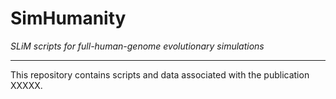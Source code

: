 # SimHumanity
_SLiM scripts for full-human-genome evolutionary simulations_

---

This repository contains scripts and data associated with the publication XXXXX.
